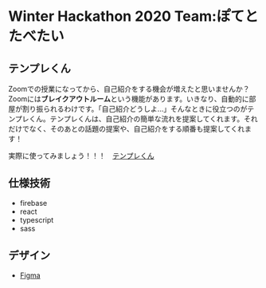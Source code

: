 # Winter Hackathon 2020 Team:ぽてとたべたい

## テンプレくん

Zoomでの授業になってから、自己紹介をする機会が増えたと思いませんか？ Zoomには**ブレイクアウトルーム**という機能があります。いきなり、自動的に部屋が割り振られるわけです。「自己紹介どうしよ...」そんなときに役立つのがテンプレくん。テンプレくんは、自己紹介の簡単な流れを提案してくれます。それだけでなく、そのあとの話題の提案や、自己紹介をする順番も提案してくれます！

実際に使ってみましょう！！！　[テンプレくん](https://potato-winter-hackathon.web.app/)

## 仕様技術

- firebase 
- react 
- typescript 
- sass

## デザイン

- [Figma](https://www.figma.com/file/wkv9AgK5XhUFIBU7HnTSxf/winterhackathon?node-id=0%3A1)

